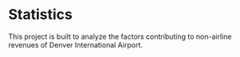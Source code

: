 # Statistics
This project is built to analyze the factors contributing to non-airline revenues of Denver International Airport.
